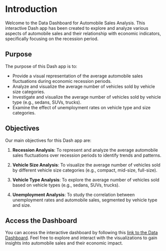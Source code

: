 # Introduction

Welcome to the Data Dashboard for Automobile Sales Analysis. This interactive Dash app has been created to explore and analyze various aspects of automobile sales and their relationship with economic indicators, specifically focusing on the recession period.

## Purpose

The purpose of this Dash app is to:

- Provide a visual representation of the average automobile sales fluctuations during economic recession periods.
- Analyze and visualize the average number of vehicles sold by vehicle size categories.
- Investigate and visualize the average number of vehicles sold by vehicle type (e.g., sedans, SUVs, trucks).
- Examine the effect of unemployment rates on vehicle type and size categories.

## Objectives

Our main objectives for this Dash app are:

1. **Recession Analysis**: To represent and analyze the average automobile sales fluctuations over recession periods to identify trends and patterns.

2. **Vehicle Size Analysis**: To visualize the average number of vehicles sold by different vehicle size categories (e.g., compact, mid-size, full-size).

3. **Vehicle Type Analysis**: To explore the average number of vehicles sold based on vehicle types (e.g., sedans, SUVs, trucks).

4. **Unemployment Analysis**: To study the correlation between unemployment rates and automobile sales, segmented by vehicle type and size.

## Access the Dashboard

You can access the interactive dashboard by following this [link to the Data Dashboard](https://automobile-statistics-ee8d79204a09.herokuapp.com/). Feel free to explore and interact with the visualizations to gain insights into automobile sales and their economic impact.
